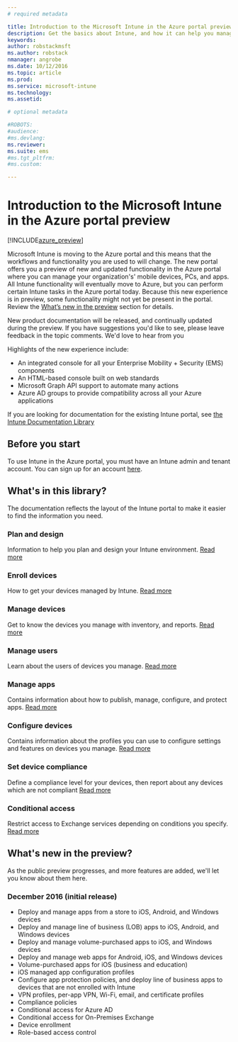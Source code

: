 ```yaml
---
# required metadata

title: Introduction to the Microsoft Intune in the Azure portal preview | Microsoft Docs
description: Get the basics about Intune, and how it can help you manage your devices.
keywords:
author: robstackmsft
ms.author: robstack
nmanager: angrobe
ms.date: 10/12/2016
ms.topic: article
ms.prod:
ms.service: microsoft-intune
ms.technology:
ms.assetid: 

# optional metadata

#ROBOTS:
#audience:
#ms.devlang:
ms.reviewer: 
ms.suite: ems
#ms.tgt_pltfrm:
#ms.custom:

---
```



# Introduction to the Microsoft Intune in the Azure portal preview


[!INCLUDE[azure_preview](../includes/azure_preview.md)]

Microsoft Intune is moving to the Azure portal and this means that the workflows and functionality you are used to will change.
The new portal offers you a preview of new and updated functionality in the Azure portal where you can manage your organization's' mobile devices, PCs, and apps. 
All Intune functionality will eventually move to Azure, but you can perform certain Intune tasks in the Azure portal today. Because this new experience is in preview, some functionality might not yet be present in the portal. Review the [What’s new in the preview](#what's-new-in-the-preview?) section for details. 

New product documentation will be released, and continually  updated during the preview. If you have suggestions you'd like to see, please leave feedback in the topic comments. We'd love to hear from you

<!--- You can view the new Intune technical preview console in Azure at [portal.azure.com]. --->

Highlights of the new experience include:

- An integrated console for all your Enterprise Mobility + Security (EMS) components
- An HTML-based console built on web standards
- Microsoft Graph API support to automate many actions
- Azure AD groups to provide compatibility across all your Azure applications

If you are looking for documentation for the existing Intune portal, see [the Intune Documentation Library](https://docs.microsoft.com/en-us/intune/)

## Before you start

To use Intune in the Azure portal, you must have an Intune admin and tenant account. You can sign up for an account [here](https://portal.office.com/Signup/Signup.aspx?OfferId=40BE278A-DFD1-470a-9EF7-9F2596EA7FF9&dl=INTUNE_A&ali=1#0%20).

## What's in this library?

The documentation reflects the layout of the Intune portal to make it easier to find the information you need.

### Plan and design
Information to help you plan and design your Intune environment.
[Read more](/intune-azure/plan-and-design/get-started)
### Enroll devices
How to get your devices managed by Intune.
[Read more](/intune-azure/enroll-devices/what-is)
### Manage devices
Get to know the devices you manage with inventory, and reports.
[Read more](/intune-azure/manage-devices/what-is)
### Manage users
Learn about the users of devices you manage.
[Read more](/intune-azure/manage-users/what-is)
### Manage apps
Contains information about how to publish, manage, configure, and protect apps.
[Read more](/intune-azure/manage-apps/what-is)
### Configure devices
Contains information about the profiles you can use to configure settings and features on devices you manage.
[Read more](/intune-azure/configure-devices/what-is) 
### Set device compliance
Define a compliance level for your devices, then report about any devices which are not compliant
[Read more](/intune-azure/set-device-compliance/what-is)
### Conditional access
Restrict access to Exchange services depending on conditions you specify.
[Read more](/intune-azure/conditional-access/what-is)


## What's new in the preview?

As the public preview progresses, and more features are added, we'll let you know about them here.

### December 2016 (initial release)

- Deploy and manage apps from a store to iOS, Android, and Windows devices
- Deploy and manage line of business (LOB) apps to iOS, Android, and Windows devices
- Deploy and manage volume-purchased apps to iOS, and Windows devices
- Deploy and manage web apps for Android, iOS, and Windows devices
- Volume-purchased apps for iOS (business and education)
- iOS managed app configuration profiles
- Configure app protection policies, and deploy line of business apps to devices that are not enrolled with Intune
- VPN profiles, per-app VPN, Wi-Fi, email, and certificate profiles
- Compliance policies
- Conditional access for Azure AD
- Conditional access for On-Premises Exchange
- Device enrollment
- Role-based access control
